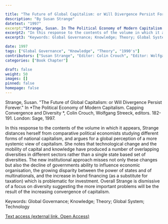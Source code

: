 ```yaml
---

title: "The Future of Global Capitalism: or Will Divergence Persist Forever"
description: "By Susan Strange"
datetext: "1997"
excerpt:"Strange, Susan. In The Political Economy of Modern Capitalism. Mapping Convergence and Diversity. Colin Crouch, Wolfgang Streeck, editors. 182-191. London: Sage, 1997."
excerpt2: "In this response to the contents of the volume in which it appears, Strange distances herself from comparative political economists studying different forms of national capitalism, and argues for a global perception of a more systemic view of capitalism. She notes that technological change and the mobility of capital and knowledge have produced a number of overlapping diversities in different sectors rather than a single state based set of diversities. The new institutional approach misses not only these changes but also the decline of governments ability to influence economic organisation, the growing disparity between the power of states and of multinationals, and the increase in bond financing (as a substitute for taxation) which is problematic for investment. Overall Strange is dismissive of a focus on diversity suggesting the more important problems will be the result of the increasing convergence of capitalism."
excerpt3: "Keywords: Global Governance; Knowledge; Theory; Global System; Technology"

date: 1997
tags: ["Global Governance", "Knowledge", "Theory", "1990's"]
contributors: ["Susan Strange", "Editor: Colin Crouch", "Editor: Wolfgang Streeck"]
categories: ["Book Chapter"]

draft: false
weight: 50
images: []
pinned: false
homepage: false
---
```


Strange, Susan. "The Future of Global Capitalism: or Will Divergence Persist Forever." In *The Political Economy of Modern Capitalism. Capping Convergence and Diversity *, Colin Crouch, Wolfgang Streeck, editors. 182-191. London: Sage, 1997.

In this response to the contents of the volume in which it appears, Strange distances herself from comparative political economists studying different forms of national capitalism, and argues for a global perception of a more systemic view of capitalism. She notes that technological change and the mobility of capital and knowledge have produced a number of overlapping diversities in different sectors rather than a single state based set of diversities. The new institutional approach misses not only these changes but also the decline of governments ability to influence economic organisation, the growing disparity between the power of states and of multinationals, and the increase in bond financing (as a substitute for taxation) which is problematic for investment. Overall Strange is dismissive of a focus on diversity suggesting the more important problems will be the result of the increasing convergence of capitalism.

Keywords: Global Governance; Knowledge; Theory; Global System; Technology

[Text access (external link, Open Access)](https://www.worldcat.org/title/650078534)
